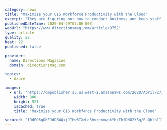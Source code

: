 ```yaml
---
category: news
title: "Maximize your GIS Workforce Productivity with the Cloud"
excerpt: "They are figuring out how to conduct business and keep staff engaged when no one is in the office; how to follow federal and state recommendations and still meet revenue goals; how to provide resources the public needs while staying safe;"
publishedDateTime: 2020-04-29T07:06:00Z
webUrl: "https://www.directionsmag.com/article/9752"
type: article
quality: 22
heat: 22
published: false

provider:
  name: Directions Magazine
  domain: directionsmag.com

topics:
  - Azure

images:
  - url: "https://dmpublisher.s3.us-west-2.amazonaws.com/2020/April/27/6/64903d42-602d-4f20-b147-64d6da1e5bbe-sized"
    width: 800
    height: 521
    isCached: true
    title: "Maximize your GIS Workforce Productivity with the Cloud"

secured: "IDdFO6gOKEJdDBWQxjJIHw8IXeLd3hvzenxwpkYbzThfDNO2XSq/EuQhlb11I1d73XQxXJEzKJp0HLq+/7jPZFd1u1cO9Y9Fbq8rYHFpUEUnxYJ5h/gmGvYuiE+MFEa7YA1kA8w9KQPV3uQ5053vzpzMu5dhFDAb6wLqZqkap8xxWaxWzIlfaD9FyC1jmdMgSeT/R4N4JU9jvFuHJ+uy9EibUpff/q3myQ5RU7xEJsQGA5lKiL87kN5XGjOE81nkUbBmrpM78BRPM1QEnEwBzJl5BM4MQtKn7VARu3NnLVS4sLBJWt/flJX93y87g5mk;2KyK+3ll59CGP53/U0JVUQ=="
---
```


